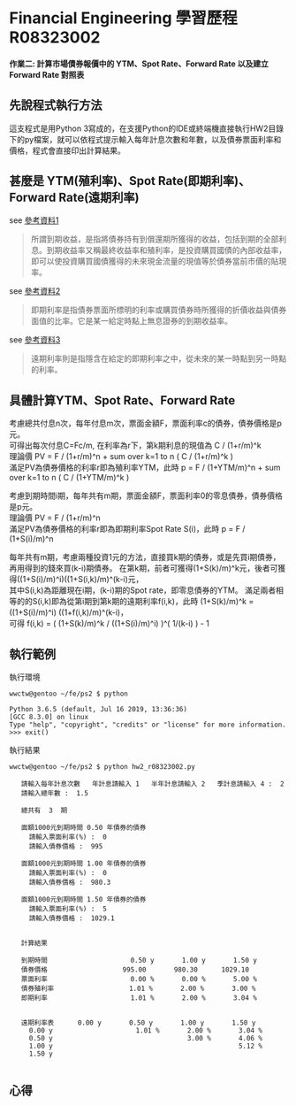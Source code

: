 # Financial Engineering  學習歷程  R08323002 
#### 作業二: 計算市場債券報價中的 YTM、Spot Rate、Forward Rate 以及建立 Forward Rate 對照表

## 先說程式執行方法

這支程式是用Python 3寫成的，在支援Python的IDE或終端機直接執行HW2目錄下的py檔案，就可以依程式提示輸入每年計息次數和年數，以及債券票面利率和價格，程式會直接印出計算結果。

## 甚麼是 YTM(殖利率)、Spot Rate(即期利率)、Forward Rate(遠期利率)
see [參考資料1](https://wiki.mbalib.com/zh-tw/%E5%88%B0%E6%9C%9F%E6%94%B6%E7%9B%8A%E7%8E%87)  
>  所謂到期收益，是指將債券持有到償還期所獲得的收益，包括到期的全部利息。到期收益率又稱最終收益率和殖利率，是投資購買國債的內部收益率，即可以使投資購買國債獲得的未來現金流量的現值等於債券當前市價的貼現率。  

see [參考資料2](https://wiki.mbalib.com/zh-tw/%E5%8D%B3%E6%9C%9F%E5%88%A9%E7%8E%87)  
>  即期利率是指債券票面所標明的利率或購買債券時所獲得的折價收益與債券面值的比率。它是某一給定時點上無息證券的到期收益率。  

see [參考資料3](https://wiki.mbalib.com/zh-tw/%E8%BF%9C%E6%9C%9F%E5%88%A9%E7%8E%87)  
>  遠期利率則是指隱含在給定的即期利率之中，從未來的某一時點到另一時點的利率。

## 具體計算YTM、Spot Rate、Forward Rate

考慮總共付息n次，每年付息m次，票面金額F，票面利率c的債券，債券價格是p元。  
可得出每次付息C=Fc/m, 在利率為r下，第k期利息的現值為 C / (1+r/m)^k  
理論價 PV = F / (1+r/m)^n +  sum over k=1 to n  ( C / (1+r/m)^k )  
滿足PV為債券價格的利率r即為殖利率YTM，此時 p = F / (1+YTM/m)^n +  sum over k=1 to n  ( C / (1+YTM/m)^k )  
  
考慮到期時間i期，每年共有m期，票面金額F，票面利率0的零息債券，債券價格是p元。  
理論價 PV = F / (1+r/m)^n  
滿足PV為債券價格的利率r即為即期利率Spot Rate S(i)，此時 p = F / (1+S(i)/m)^n  
  
每年共有m期，考慮兩種投資1元的方法，直接買k期的債券，或是先買i期債券，再用得到的錢來買(k-i)期債券。
在第k期，前者可獲得(1+S(k)/m)^k元，後者可獲得((1+S(i)/m)^i)((1+S(i,k)/m)^(k-i)元，  
其中S(i,k)為距離現在i期，(k-i)期的Spot rate，即零息債券的YTM。
滿足兩者相等的的S(i,k)即為從第i期到第k期的遠期利率f(i,k)，此時 (1+S(k)/m)^k = ((1+S(i)/m)^i) ((1+f(i,k)/m)^(k-i)，  
可得 f(i,k) = ( (1+S(k)/m)^k / ((1+S(i)/m)^i) )^( 1/(k-i) ) - 1

## 執行範例
執行環境
```
wwctw@gentoo ~/fe/ps2 $ python
```
```
Python 3.6.5 (default, Jul 16 2019, 13:36:36) 
[GCC 8.3.0] on linux
Type "help", "copyright", "credits" or "license" for more information.
>>> exit()
```
執行結果
```
wwctw@gentoo ~/fe/ps2 $ python hw2_r08323002.py 
```
```
   請輸入每年計息次數   年計息請輸入 1   半年計息請輸入 2   季計息請輸入 4 :  2
   請輸入總年數 :  1.5

   總共有  3  期

   面額1000元到期時間 0.50 年債券的債券
     請輸入票面利率(%) :  0
     請輸入債券價格 :  995

   面額1000元到期時間 1.00 年債券的債券
     請輸入票面利率(%) :  0
     請輸入債券價格 :  980.3

   面額1000元到期時間 1.50 年債券的債券
     請輸入票面利率(%) :  5
     請輸入債券價格 :  1029.1


   計算結果

   到期時間                     0.50 y       1.00 y       1.50 y 
   債券價格                   995.00       980.30      1029.10   
   票面利率                     0.00 %       0.00 %       5.00 % 
   債券殖利率                   1.01 %       2.00 %       3.00 % 
   即期利率                     1.01 %       2.00 %       3.04 % 


   遠期利率表      0.00 y       0.50 y       1.00 y       1.50 y 
     0.00 y                     1.01 %       2.00 %       3.04 % 
     0.50 y                                  3.00 %       4.06 % 
     1.00 y                                               5.12 % 
     1.50 y                                                      


```

## 心得
